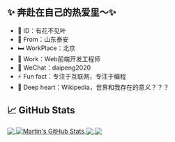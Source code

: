 
<h2>✨ 奔赴在自己的热爱里～✨ </h2>

- 🌱 ID：有花不见叶
- 🔭 From：山东泰安
- 🛏️ WorkPlace：北京
- 🎒 Work：Web前端开发工程师
- 💬 WeChat：daipeng2020
- ⚡ Fun fact：专注于互联网，专注于编程
- 🤔 Deep heart：Wikipedia，世界和我存在的意义？？？

## &#x1f4c8; GitHub Stats

<a href="https://github.com/daipenglcc/daipenglcc">
  <img align="center" src="https://github-readme-stats.vercel.app/api/top-langs/?username=daipenglcc&title_color=ffffff&text_color=c9cacc&icon_color=2bbc8a&bg_color=1d1f21&langs_count=3" />
</a>
<a href="https://github.com/daipenglcc/daipenglcc">
  <img align="center" src="https://github-readme-stats.vercel.app/api?username=daipenglcc&show_icons=true&line_height=27&count_private=true&title_color=ffffff&text_color=c9cacc&icon_color=2bbc8a&bg_color=1d1f21" alt="Martin's GitHub Stats" />
</a>

<a href="https://github.com/daipenglcc/Vue3-TypeScript-Vite-Starter">
  <img align="center" src="https://github-readme-stats.vercel.app/api/pin/?username=daipenglcc&repo=Vue3-TypeScript-Vite-Starter&title_color=ffffff&text_color=c9cacc&icon_color=2bbc8a&bg_color=1d1f21" />
</a>


<a href="https://github.com/daipenglcc/Vue3-TypeScript-Vite-Starter">
  <img align="center" src="https://github-readme-stats.vercel.app/api/pin/?username=daipenglcc&repo=Vue3-TypeScript-Vite-Starter&title_color=ffffff&text_color=c9cacc&icon_color=2bbc8a&bg_color=1d1f21" />
</a>
